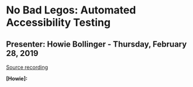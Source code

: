 # No Bad Legos: Automated Accessibility Testing
## Presenter: Howie Bollinger  - Thursday, February 28, 2019
[Source recording](https://www.youtube.com/watch?v=uPD5StnMUhk)

**[Howie]:**
